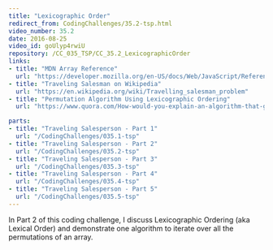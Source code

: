```yaml
---
title: "Lexicographic Order"
redirect_from: CodingChallenges/35.2-tsp.html
video_number: 35.2
date: 2016-08-25
video_id: goUlyp4rwiU
repository: /CC_035_TSP/CC_35.2_LexicographicOrder
links:
- title: "MDN Array Reference"
  url: "https://developer.mozilla.org/en-US/docs/Web/JavaScript/Reference/Global_Objects/Array"
- title: "Traveling Salesman on Wikipedia"
  url: "https://en.wikipedia.org/wiki/Travelling_salesman_problem"
- title: "Permutation Algorithm Using Lexicographic Ordering"
  url: "https://www.quora.com/How-would-you-explain-an-algorithm-that-generates-permutations-using-lexicographic-ordering"

parts:
- title: "Traveling Salesperson - Part 1"
  url: "/CodingChallenges/035.1-tsp"
- title: "Traveling Salesperson - Part 2"
  url: "/CodingChallenges/035.2-tsp"
- title: "Traveling Salesperson - Part 3"
  url: "/CodingChallenges/035.3-tsp"
- title: "Traveling Salesperson - Part 4"
  url: "/CodingChallenges/035.4-tsp"
- title: "Traveling Salesperson - Part 5"
  url: "/CodingChallenges/035.5-tsp"
---
```


In Part 2 of this coding challenge, I discuss Lexicographic Ordering (aka Lexical Order) and demonstrate one algorithm to iterate over all the permutations of an array.
